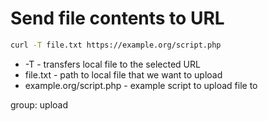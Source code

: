 # Send file contents to URL

```bash
curl -T file.txt https://example.org/script.php
```

- -T - transfers local file to the selected URL
- file.txt - path to local file that we want to upload
- example.org/script.php - example script to upload file to

group: upload
